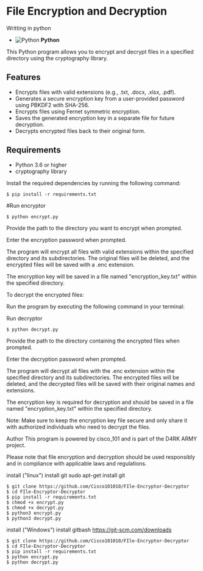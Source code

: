# File Encryption and Decryption

Writting in python 
- ![Python](https://img.shields.io/badge/Python-3776AB?style=flat&logo=python&logoColor=white) **Python**


This Python program allows you to encrypt and decrypt files in a specified directory using the cryptography library.

## Features

- Encrypts files with valid extensions (e.g., .txt, .docx, .xlsx, .pdf).
- Generates a secure encryption key from a user-provided password using PBKDF2 with SHA-256.
- Encrypts files using Fernet symmetric encryption.
- Saves the generated encryption key in a separate file for future decryption.
- Decrypts encrypted files back to their original form.

## Requirements

- Python 3.6 or higher
- cryptography library

Install the required dependencies by running the following command:

```shell
$ pip install -r requirements.txt
```

#Run encryptor
```
$ python encrypt.py
```
Provide the path to the directory you want to encrypt when prompted.

Enter the encryption password when prompted.

The program will encrypt all files with valid extensions within the specified directory and its subdirectories. The original files will be deleted, and the encrypted files will be saved with a .enc extension.

The encryption key will be saved in a file named "encryption_key.txt" within the specified directory.

To decrypt the encrypted files:

Run the program by executing the following command in your terminal:

Run decryptor
```
$ python decrypt.py
```
Provide the path to the directory containing the encrypted files when prompted.

Enter the decryption password when prompted.

The program will decrypt all files with the .enc extension within the specified directory and its subdirectories. The encrypted files will be deleted, and the decrypted files will be saved with their original names and extensions.

The encryption key is required for decryption and should be saved in a file named "encryption_key.txt" within the specified directory.

Note: Make sure to keep the encryption key file secure and only share it with authorized individuals who need to decrypt the files.

Author
This program is powered by cisco_101 and is part of the D4RK ARMY project.

Please note that file encryption and decryption should be used responsibly and in compliance with applicable laws and regulations.


install ("linux") install git sudo apt-get install git 
```
$ git clone https://github.com/Cisco101010/FIle-Encryptor-Decryptor
$ cd FIle-Encryptor-Decryptor
$ pip install -r requirements.txt
$ chmod +x encrypt.py 
$ chmod +x decrypt.py
$ python3 encrypt.py
$ python3 decrypt.py
```

install ("Windows")   install gitbash https://git-scm.com/downloads
```
$ git clone https://github.com/Cisco101010/FIle-Encryptor-Decryptor
$ cd FIle-Encryptor-Decryptor
$ pip install -r requirements.txt
$ python encrypt.py
$ python decrypt.py
```




